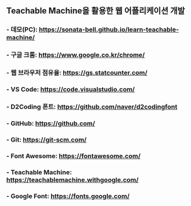 ## Teachable Machine을 활용한 웹 어플리케이션 개발

### - 데모(PC): https://sonata-bell.github.io/learn-teachable-machine/

### - 구글 크롬: https://www.google.co.kr/chrome/

### - 웹 브라우저 점유율: https://gs.statcounter.com/

### - VS Code: https://code.visualstudio.com/

### - D2Coding 폰트: https://github.com/naver/d2codingfont

### - GitHub: https://github.com/

### - Git: https://git-scm.com/

### - Font Awesome: https://fontawesome.com/

### - Teachable Machine: https://teachablemachine.withgoogle.com/

### - Google Font: https://fonts.google.com/
